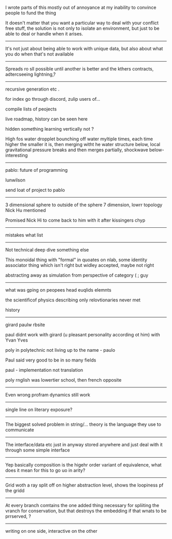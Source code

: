 
I wrote parts of this mostly out of annoyance at my inability to convince people to fund the thing  

  
It doesn't matter that you want a particular way to deal with your conflict free stuff, the solution is not only to isolate an environment, but just to be able to deal or handle when it arises.  

---

It's not just about being able to work with unique data, but also about what you do when that's not available

---

Spreads ro sll possible until another is better and the kthers contracts, adtercseeing lightning,?

---

recursive generation etc .  
  
for index go through discord, zulip users of...  
  
compile lists of peojects  
  
live roadmap, history can be seen here  
  
hidden something learning vertically not ?  
  
  
High fos water dropplet bounching off water myltiple times, each time higher the smaller it is, then merging witht he water structure below, local gravitational pressure breaks and then merges partially, shockwave below- interesting

---

pablo:
future of programming  
  
lunwilson  

send loat of project to pablo

---

3 dimensional sphere to outside of the sphere 7 dimension, lowrr topology Nick Hu mentioned  
  
Promised Nick Hi to come back to him with it after kissingers chyp

---

mistakes what list

---

Not technical deep dive something else  
  

This monoidal thing with "formal" in quoates on nlab, some identity associator thing which isn't right but widley accepted, maybe not right  
  
  
abstracting away as simulation from perspective of category ( ; guy

---

what was gping on peopees head euqlids elemnts  
  
the scientificof physics describing only relovtionaries never met  
  
history

---

girard paulw rbsite  
  
paul didnt work with girard (u pleasant personality according ot him) with Yvan Yves  

poly in polytechnic not living up to the name - paulo  

Paul said very good to be in so many fields  

paul - implementation not translation  
  
poly rnglish was lowertier school, then french opposite

---

Even wrong profram dynamics still work

---

single line on literary exposure?

---

The biggest solved problem in string/... theory is the language they use to communicate

---

The interface/data etc just in anyway stored anywhere and just deal with it through some simple interface

---

Yep basically composition is the higehr order variant of equivalence, what does it mean for this to go uo in arity?  

---

Grid woth a ray split off on higher abstraction level, shows the loopiness pf the gridd

---

At every branch comtains the one added thing necessary for spliiting the vranch for conservation, but that destroys the embedding if that wnats to be prrserved, ?

---

writing on one side, interactive on the other